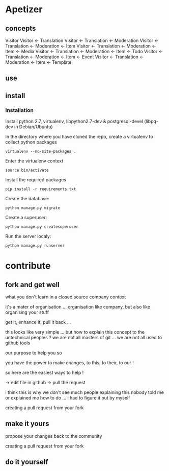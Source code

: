 # Apetizer

## concepts

Visitor
Visitor <- Translation
Visitor <- Translation <- Moderation
Visitor <- Translation <- Moderation <- Item
Visitor <- Translation <- Moderation <- Item <- Media
Visitor <- Translation <- Moderation <- Item <- Todo
Visitor <- Translation <- Moderation <- Item <- Event
Visitor <- Translation <- Moderation <- Item <- Template


## use

## install

### Installation

Install python 2.7, virtualenv, libpython2.7-dev & postgresql-devel (libpq-dev in Debian/Ubuntu)

In the directory where you have cloned the repo,
create a virtualenv to collect python packages

    
    virtualenv --no-site-packages .

Enter the virtualenv context


    source bin/activate

Install the required packages


    pip install -r requirements.txt


Create the database:


    python manage.py migrate


Create a superuser:


    python manage.py createsuperuser


Run the server localy:

    python manage.py runserver


# contribute

## fork and get well

what you don't learn in a closed source company context

it's a mater of organisation ... organisation like company, but also like organising your stuff

get it, enhance it, pull it back ...

this looks like very simple ... but how to explain this concept to the untechnical peoples ?
we are not all masters of git ...
we are not all used to github tools

our purpose to help you so

you have the power to make changes,
to this,
to their,
to our !

so here are the easiest ways to help !

-> edit file in github
-> pull the request 

i think this is why we don't see much people explaining this
nobody told me or explained me how to do ... i had to figure it out by myself


creating a pull request from your fork


## make it yours

propose your changes back to the community

creating a pull request from your fork

## do it yourself